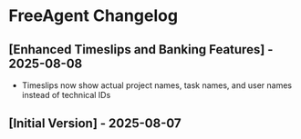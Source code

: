 # FreeAgent Changelog

## [Enhanced Timeslips and Banking Features] - 2025-08-08

- Timeslips now show actual project names, task names, and user names instead of technical IDs

## [Initial Version] - 2025-08-07